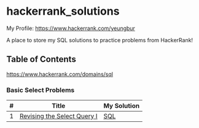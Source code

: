 # hackerrank_solutions

My Profile: https://www.hackerrank.com/yeungbur

A place to store my SQL solutions to practice problems from HackerRank!

## Table of Contents

https://www.hackerrank.com/domains/sql

### Basic Select Problems

| # | Title | My Solution |
| --- | --- |  --- |
| 1 | [Revising the Select Query I](https://www.hackerrank.com/challenges/revising-the-select-query/problem?isFullScreen=true) | [SQL](basic_select/revising_the_select_query_i.sql)
